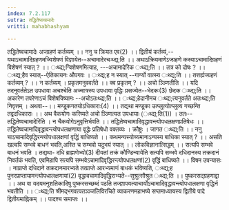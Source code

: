 ```yaml
---
index: 7.2.117
sutra: तद्धितेष्वचामादेः
vritti: mahabhashyam

---
```

 तद्धितेष्वचामादेः अज्ग्रहणं कर्तव्यम् ।। ननु च क्रियत एव(2) ।। द्वितीयं कर्तव्यं,--यथाऽचामादिग्रहणमज्विशेषणं विज्ञायेत--अचामादेरचःथ्द्य;ति ।। अथाऽक्रियमाणेऽज्ग्रहणे कस्याऽचामादिग्रहणं विशेषणं स्यात् ? ।। ःथ्द्य;ग्विशेषणमित्याह, ---अचामादेरिक ःथ्द्य;ति ।। तत्र को दोषः ? ।। ःथ्द्य;हैव स्यात्--ऐतिकायनः औपगवः । ःथ्द्य;ह न स्यात् --गार्ग्यो वात्स्य ःथ्द्य;ति ।। तत्तर्ह्यज्ग्रहणं कर्तव्यम् ? ।। न कर्तव्यम् । प्रकृतमनुववर्तते ।। क्व प्रकृतम् ? ।। अचो ञ्ञ्णितीति ।। यदि तदनुवर्ततेऽत उपधाया अचश्चेति अज्मात्रस्य उपधाया वृद्धिः प्रसज्येत--भेदकः(3) छेदक ःथ्द्य;ति ।। अकारेण तपरेणाऽचं विशेषयिष्यामः --अचोऽतःथ्द्य;ति ।। ःथ्द्य;हेदानीमच ःथ्द्य;त्यनुवर्तते अतःथ्द्य;ति निवृत्तम् । अथवा--।। मण्डूकगतयोऽधिकाराः(4) ।। तद्यथा मण्डूका उत्प्लुत्योत्प्लुत्य गच्छन्ति तद्वदधिकाराः ।। अथ वैकयोगः करिष्यते अचो ञ्ञ्णित्यत उपधायाः (ःथ्द्य;ति(1)) । ततः--तद्धितेष्वचामादेरिति । न चैकयोगेऽनुवृत्तिर्भवति ।। तद्धितेष्वचामादिवृद्धावन्त्योपधलक्षणप्रतिषेधः ।। तद्धितेष्वचामादिवृद्धावन्त्योपधलक्षणाया वृद्धेः प्रतिषेधो वक्तव्यः । क्रौष्ट्रः । जागत ःथ्द्य;ति ।। ननु चाऽचामादिवृद्धिरन्त्योपधालक्षणां वृद्धिं बाधिष्यते ।। कथमन्यस्योच्यमानाऽन्यस्य बाधिका स्यात् ? ।। असति खल्वपि सम्भवे बाधनं भवति,अस्ति च सम्भवो यदुभयं स्यात् ।। लोकविज्ञानात्सिद्धम् ।। सत्यपि सम्भवे बाधनं भवति । तद्यथा- दधि ब्राह्मणेभ्यो(3) दीयतां तक्रं कौण्डिन्यायेति सत्यपि सम्भवे दधिदानस्य तक्रदानं निवर्तकं भवति, एवमिहापि सत्यपि सम्भवेऽचामादिवृद्धिरन्त्योपधलक्षणां(2) वृद्धिं बाधिष्यते ।। विषम उपन्यासः । नाप्राप्ते दधिदाने तक्रदानमारभ्यते तत्प्राप्ते आरभ्यमाणं बाधकं भविष्यति, ःथ्द्य;ह पुनरप्राप्तायामन्त्योपधालक्षणायां(2) वृद्धावचामादिवृद्धिराभ्यते--सुश्रुत्सौश्रुत ःथ्द्य;ति ।। पुष्करसद्ग्रहणाद्वा ।। अथ वा यदयमनुशतिकादिषु पुष्करसच्छब्दं पठति तज्ज्ञापयत्याचार्योऽचामादिवृद्धावन्त्योपधालक्षणा वृद्धिर्न भवतीति ।। ःथ्द्य;ति श्रीमद्भगवत्पतञ्ञ्जलिविरचिते व्याकरणमहाभष्ये सप्तमाध्यायस्य द्वितीये पादे द्वितीयमाह्निकम् ।। पादश्च समाप्तः ।। 